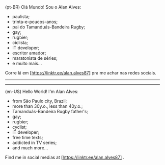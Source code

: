 (pt-BR)
Olá Mundo!
Sou o Alan Alves:
- paulista;
- trinta-e-poucos-anos;
- pai do Tamanduás-Bandeira Rugby;
- gay;
- rugbier;
- ciclista;
- IT developer;
- escritor amador;
- maratonista de séries;
- e muito mais...
 
Corre lá em [https://linktr.ee/alan.alves87] pra me achar nas redes sociais.

----------------------------------------
----------------------------------------

(en-US)
Hello World!
I'm Alan Alves:
- from São Paulo city, Brazil;
- more than 30y.o., less than 40y.o.;
- Tamanduás-Bandeira Rugby father's;
- gay;
- rugbier;
- cyclist;
- IT developer;
- free time texts;
- addicted in TV series;
- and much more...
 
Find me in social medias at [https://linktr.ee/alan.alves87] .
